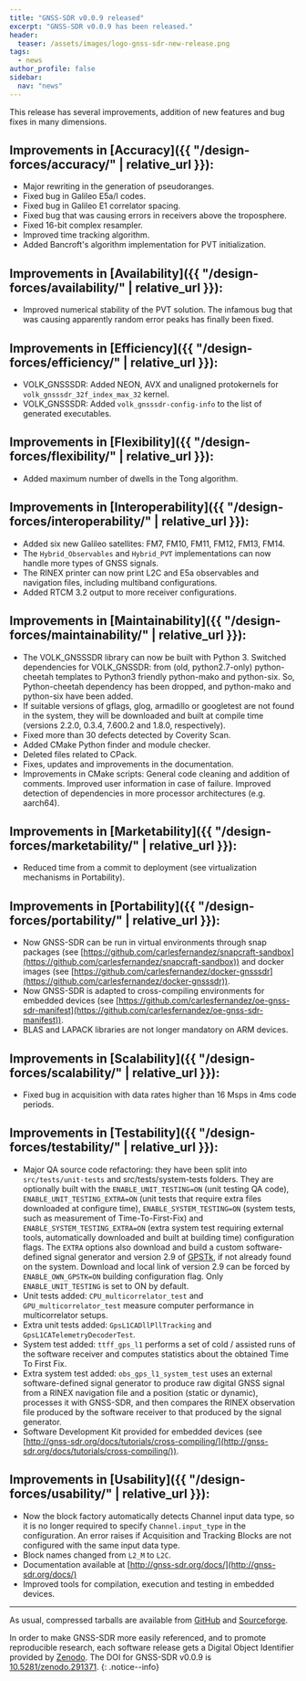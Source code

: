 ```yaml
---
title: "GNSS-SDR v0.0.9 released"
excerpt: "GNSS-SDR v0.0.9 has been released."
header:
  teaser: /assets/images/logo-gnss-sdr-new-release.png
tags:
  - news
author_profile: false
sidebar:
  nav: "news"
---
```


This release has several improvements, addition of new features and bug fixes in many dimensions.


## Improvements in [Accuracy]({{ "/design-forces/accuracy/" | relative_url }}):

 * Major rewriting in the generation of pseudoranges.
 * Fixed bug in Galileo E5a/I codes.
 * Fixed bug in Galileo E1 correlator spacing.
 * Fixed bug that was causing errors in receivers above the troposphere.
 * Fixed 16-bit complex resampler.
 * Improved time tracking algorithm.
 * Added Bancroft's algorithm implementation for PVT initialization.


## Improvements in [Availability]({{ "/design-forces/availability/" | relative_url }}):

 * Improved numerical stability of the PVT solution. The infamous bug that was causing apparently random error peaks has finally been fixed.


## Improvements in [Efficiency]({{ "/design-forces/efficiency/" | relative_url }}):

 * VOLK_GNSSSDR: Added NEON, AVX and unaligned protokernels for ```volk_gnsssdr_32f_index_max_32``` kernel.
 * VOLK_GNSSSDR: Added ```volk_gnsssdr-config-info``` to the list of generated executables.


## Improvements in [Flexibility]({{ "/design-forces/flexibility/" | relative_url }}):

 * Added maximum number of dwells in the Tong algorithm.


## Improvements in [Interoperability]({{ "/design-forces/interoperability/" | relative_url }}):

 * Added six new Galileo satellites:  FM7, FM10, FM11, FM12, FM13, FM14.
 * The ```Hybrid_Observables``` and ```Hybrid_PVT``` implementations can now handle more types of GNSS signals.
 * The RINEX printer can now print L2C and E5a observables and navigation files, including multiband configurations.
 * Added RTCM 3.2 output to more receiver configurations.


## Improvements in [Maintainability]({{ "/design-forces/maintainability/" | relative_url }}):

 * The VOLK_GNSSSDR library can now be built with Python 3. Switched dependencies for VOLK_GNSSDR: from (old, python2.7-only) python-cheetah templates to Python3 friendly python-mako and python-six. So, Python-cheetah dependency has been dropped, and python-mako and python-six have been added.
 * If suitable versions of gflags, glog, armadillo or googletest are not found in the system, they will be downloaded and built at compile time (versions 2.2.0, 0.3.4, 7.600.2 and 1.8.0, respectively).   
 * Fixed more than 30 defects detected by Coverity Scan.
 * Added CMake Python finder and module checker.
 * Deleted files related to CPack.
 * Fixes, updates and improvements in the documentation.
 * Improvements in CMake scripts: General code cleaning and addition of comments. Improved user information in case of failure. Improved detection of dependencies in more processor architectures (e.g. aarch64).


## Improvements in [Marketability]({{ "/design-forces/marketability/" | relative_url }}):

 * Reduced time from a commit to deployment (see virtualization mechanisms in Portability).


## Improvements in [Portability]({{ "/design-forces/portability/" | relative_url }}):

 * Now GNSS-SDR can be run in virtual environments through snap packages (see [https://github.com/carlesfernandez/snapcraft-sandbox](https://github.com/carlesfernandez/snapcraft-sandbox)) and docker images (see [https://github.com/carlesfernandez/docker-gnsssdr](https://github.com/carlesfernandez/docker-gnsssdr)).
 * Now GNSS-SDR is adapted to cross-compiling environments for embedded devices (see [https://github.com/carlesfernandez/oe-gnss-sdr-manifest](https://github.com/carlesfernandez/oe-gnss-sdr-manifest)).
 * BLAS and LAPACK libraries are not longer mandatory on ARM devices.


## Improvements in [Scalability]({{ "/design-forces/scalability/" | relative_url }}):

 * Fixed bug in acquisition with data rates higher than 16 Msps in 4ms code periods.


## Improvements in [Testability]({{ "/design-forces/testability/" | relative_url }}):

 * Major QA source code refactoring: they have been split into ```src/tests/unit-tests``` and  src/tests/system-tests folders. They are optionally built with the ```ENABLE_UNIT_TESTING=ON``` (unit testing QA code), ```ENABLE_UNIT_TESTING_EXTRA=ON``` (unit tests that require extra files downloaded at configure time), ```ENABLE_SYSTEM_TESTING=ON``` (system tests, such as measurement of Time-To-First-Fix) and ```ENABLE_SYSTEM_TESTING_EXTRA=ON``` (extra system test requiring external tools, automatically  downloaded and built at building time) configuration flags. The ```EXTRA``` options also download and build a custom software-defined signal generator and version 2.9 of [GPSTk](http://www.gpstk.org/), if not already found on the system. Download and local link of version 2.9 can be forced by ```ENABLE_OWN_GPSTK=ON``` building configuration flag. Only ```ENABLE_UNIT_TESTING``` is set to ON by default.
 * Unit tests added: ```CPU_multicorrelator_test``` and ```GPU_multicorrelator_test``` measure computer performance in multicorrelator setups.
 * Extra unit tests added: ```GpsL1CADllPllTracking``` and ```GpsL1CATelemetryDecoderTest```.
 * System test added: ```ttff_gps_l1``` performs a set of cold / assisted runs of the software receiver and computes statistics about the obtained Time To First Fix.
 * Extra system test added: ```obs_gps_l1_system_test``` uses an external software-defined signal generator to produce raw digital GNSS signal from a RINEX navigation file and a position (static or dynamic), processes it with GNSS-SDR, and then compares the RINEX observation file produced by the software receiver to that produced by the signal generator.
 * Software Development Kit provided for embedded devices (see [http://gnss-sdr.org/docs/tutorials/cross-compiling/](http://gnss-sdr.org/docs/tutorials/cross-compiling/)).


## Improvements in [Usability]({{ "/design-forces/usability/" | relative_url }}):

 * Now the block factory automatically detects Channel input data type, so it is no longer required to specify ```Channel.input_type``` in the configuration. An error raises if Acquisition and Tracking Blocks are not configured with the same input data type.
 * Block names changed from ```L2_M``` to ```L2C```.
 * Documentation available at [http://gnss-sdr.org/docs/](http://gnss-sdr.org/docs/)
 * Improved tools for compilation, execution and testing in embedded devices.


-----


As usual, compressed tarballs are available from [GitHub](https://github.com/gnss-sdr/gnss-sdr/releases/tag/v0.0.9) and [Sourceforge](https://sourceforge.net/projects/gnss-sdr/).

<a href="http://dx.doi.org/10.5281/zenodo.291371" ><i class="ai ai-fw ai-doi ai-lg" aria-hidden="true"></i></a>In order to make GNSS-SDR more easily referenced, and to promote reproducible research, each software release gets a Digital Object Identifier provided by [Zenodo](https://zenodo.org/faq). The DOI for GNSS-SDR v0.0.9 is [10.5281/zenodo.291371](http://dx.doi.org/10.5281/zenodo.291371).
{: .notice--info}
